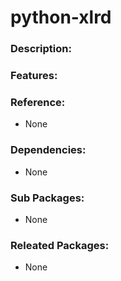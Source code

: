 # python-xlrd

### Description:


### Features:


### Reference:
* None

### Dependencies:
* None

### Sub Packages:
* None

### Releated Packages:
* None